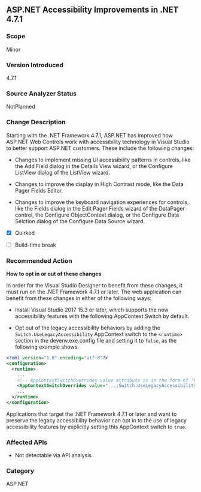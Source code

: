 ## ASP.NET Accessibility Improvements in .NET 4.7.1

### Scope
Minor


### Version Introduced
4.7.1


### Source Analyzer Status
NotPlanned


### Change Description
Starting with the .NET Framework 4.7.1, ASP.NET has improved how ASP.NET Web Controls work with accessibility technology in Visual Studio to better support ASP.NET customers.  These include the following changes:

- Changes to implement missing UI accessibility patterns in controls, like the Add Field dialog in the Details View wizard, or the Configure ListView dialog of the ListView wizard.

- Changes to improve the display in High Contrast mode, like the Data Pager Fields Editor.

- Changes to improve the keyboard navigation experiences for controls, like the Fields dialog in the Edit Pager Fields wizard of the DataPager control, the Configure ObjectContext dialog, or the Configure Data Selction dialog of the Configure Data Source wizard.

- [x] Quirked
- [ ] Build-time break


### Recommended Action

**How to opt in or out of these changes**

In order for the Visual Studio Designer to benefit from these changes, it must run on the .NET Framework 4.7.1 or later. The web application can benefit from these changes in either of the following ways:

- Install Visual Studio 2017 15.3 or later, which supports the new accessibility features with the following AppContext Switch by default.

- Opt out of the legacy accessibility behaviors by adding the `Switch.UseLegacyAccessibility` AppContext switch to the `<runtime>` section in the devenv.exe.config file and setting it to `false`, as the following example shows.

```xml
<?xml version="1.0" encoding="utf-8"?>
<configuration>
  <runtime>
    ...
    <!-- AppContextSwitchOverrides value attribute is in the form of 'key1=true|false;key2=true|false  -->
    <AppContextSwitchOverrides value="...;Switch.UseLegacyAccessibilityFeatures=false" />
    ...
  </runtime>
</configuration>
```

Applications that target the .NET Framework 4.7.1 or later and want to preserve the legacy accessibility behavior can opt in to the use of legacy accessibility features by explicitly setting this AppContext switch to ```true```.

### Affected APIs
 * Not detectable via API analysis

### Category
ASP.NET


